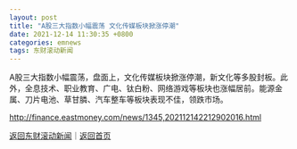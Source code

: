 ```yaml
---
layout: post
title: "A股三大指数小幅震荡 文化传媒板块掀涨停潮"
date: 2021-12-14 11:30:35 +0800
categories: emnews
tags: 东财滚动新闻
---
```


A股三大指数小幅震荡，盘面上，文化传媒板块掀涨停潮，新文化等多股封板。此外，全息技术、职业教育、广电、钛白粉、网络游戏等板块也涨幅居前。能源金属、刀片电池、草甘膦、汽车整车等板块表现不佳，领跌市场。

<http://finance.eastmoney.com/news/1345,202112142212902016.html>

[返回东财滚动新闻](//finews.withounder.com/emnews/)｜[返回首页](//finews.withounder.com/)